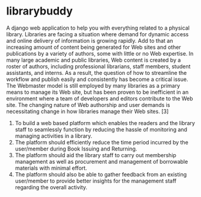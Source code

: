 # librarybuddy
A django web application to help you with everything related to a physical library.
Libraries are facing a situation where demand for dynamic access and online delivery of information is growing rapidly. Add to that an increasing amount of content being generated for Web sites and other publications by a variety of authors, some with little or no Web expertise. In many large academic and public libraries, Web content is created by a roster of authors, including professional librarians, staff members, student assistants, and interns. As a result, the question of how to streamline the workflow and publish easily and consistently has become a critical issue. The Webmaster model is still employed by many libraries as a primary means to manage its Web site, but has been proven to be inefficient in an environment where a team of developers and editors contribute to the Web site. The changing nature of Web authorship and user demands is necessitating change in how libraries manage their Web sites. [3]
1.	To build a web based platform which enables the readers and the library staff to seamlessly function by reducing the hassle of monitoring and managing activities in a library.
2.	The platform should efficiently reduce the time period incurred by the user/member during Book Issuing and Returning.
3.	The platform should aid the library staff to carry out membership management as well as procurement and management of borrowable materials with minimal effort.
4.	The platform should also be able to gather feedback from an existing user/member to provide better insights for the management staff regarding the overall activity.
